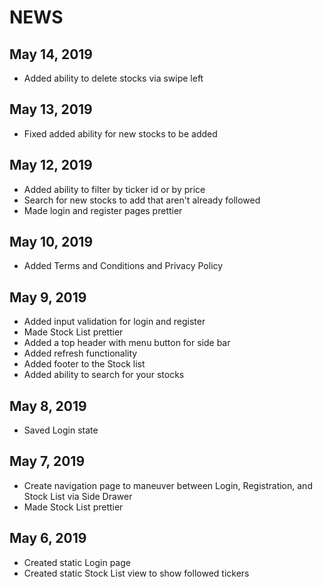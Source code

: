 # NEWS

## May 14, 2019
- Added ability to delete stocks via swipe left

## May 13, 2019
- Fixed added ability for new stocks to be added 

## May 12, 2019
- Added ability to filter by ticker id or by price 
- Search for new stocks to add that aren't already followed
- Made login and register pages prettier

## May 10, 2019
- Added Terms and Conditions and Privacy Policy 

## May 9, 2019
- Added input validation for login and register 
- Made Stock List prettier
- Added a top header with menu button for side bar
- Added refresh functionality 
- Added footer to the Stock list 
- Added ability to search for your stocks  

## May 8, 2019
- Saved Login state 

## May 7, 2019
- Create navigation page to maneuver between Login, Registration, and Stock List via Side Drawer
- Made Stock List prettier

## May 6, 2019
- Created static Login page
- Created static Stock List view to show followed tickers